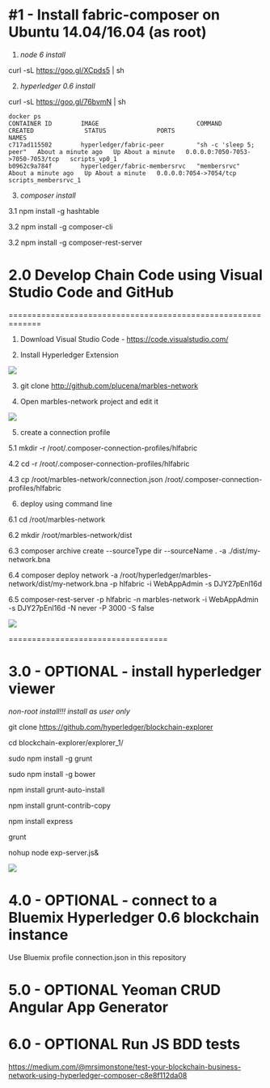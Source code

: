 #1 - Install fabric-composer on  Ubuntu 14.04/16.04 (as root)
=========================================================

1. _node 6 install_

curl -sL https://goo.gl/XCpds5 | sh

2. _hyperledger 0.6 install_

curl -sL https://goo.gl/76bvmN | sh


    docker ps
    CONTAINER ID        IMAGE                           COMMAND                  CREATED              STATUS              PORTS                              NAMES
    c717ad115502        hyperledger/fabric-peer         "sh -c 'sleep 5; peer"   About a minute ago   Up About a minute   0.0.0.0:7050-7053->7050-7053/tcp   scripts_vp0_1
    b0962c9a784f        hyperledger/fabric-membersrvc   "membersrvc"             About a minute ago   Up About a minute   0.0.0.0:7054->7054/tcp             scripts_membersrvc_1

3. _composer install_

3.1 npm install -g hashtable

3.2 npm install -g composer-cli

3.2 npm install -g composer-rest-server




# 2.0 Develop Chain Code using Visual Studio Code and GitHub
=============================================================

1. Download Visual Studio Code - https://code.visualstudio.com/

2. Install Hyperledger Extension

![](https://raw.githubusercontent.com/plucena/hyperledger/master/composer/ext.png)


3. git clone http://github.com/plucena/marbles-network


4. Open marbles-network project and  edit it

![](https://raw.githubusercontent.com/plucena/hyperledger/master/composer/marbles.png)



5. create a connection profile

5.1 mkdir -r /root/.composer-connection-profiles/hlfabric

4.2 cd -r /root/.composer-connection-profiles/hlfabric

4.3 cp /root/marbles-network/connection.json  /root/.composer-connection-profiles/hlfabric


6. deploy using command line

6.1 cd /root/marbles-network

6.2 mkdir /root/marbles-network/dist

6.3 composer archive create --sourceType dir --sourceName . -a ./dist/my-network.bna
 
6.4 composer deploy network -a /root/hyperledger/marbles-network/dist/my-network.bna -p hlfabric -i  WebAppAdmin -s DJY27pEnl16d

6.5 composer-rest-server -p hlfabric -n marbles-network -i WebAppAdmin -s DJY27pEnl16d -N never -P 3000 -S false


![](https://raw.githubusercontent.com/plucena/hyperledger/master/composer/rest.png)


==================================

# 3.0 - OPTIONAL - install hyperledger viewer

*non-root install!!! install as user only*

git clone https://github.com/hyperledger/blockchain-explorer

cd blockchain-explorer/explorer_1/

sudo npm install -g grunt 

sudo npm install -g bower

npm install grunt-auto-install 

npm install grunt-contrib-copy

npm install express

grunt

nohup node exp-server.js&

![](https://raw.githubusercontent.com/plucena/fabric-composer-install/master/con5.png)



# 4.0 - OPTIONAL - connect to a Bluemix Hyperledger 0.6 blockchain instance

Use Bluemix profile connection.json in this repository

# 5.0 - OPTIONAL Yeoman CRUD Angular App Generator

# 6.0 - OPTIONAL Run JS BDD tests
https://medium.com/@mrsimonstone/test-your-blockchain-business-network-using-hyperledger-composer-c8e8f112da08
